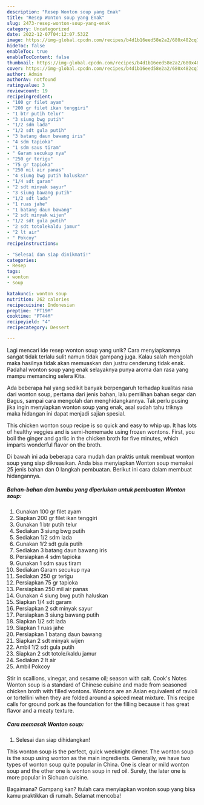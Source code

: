 ```yaml
---
description: "Resep Wonton soup yang Enak"
title: "Resep Wonton soup yang Enak"
slug: 2473-resep-wonton-soup-yang-enak
category: Uncategorized
date: 2022-12-07T04:12:07.532Z
image: https://img-global.cpcdn.com/recipes/b4d1b16eed58e2a2/680x482cq70/wonton-soup-foto-resep-utama.jpg
hideToc: false
enableToc: true
enableTocContent: false
thumbnail: https://img-global.cpcdn.com/recipes/b4d1b16eed58e2a2/680x482cq70/wonton-soup-foto-resep-utama.jpg
cover: https://img-global.cpcdn.com/recipes/b4d1b16eed58e2a2/680x482cq70/wonton-soup-foto-resep-utama.jpg
author: Admin
authorAv: notfound
ratingvalue: 3
reviewcount: 19
recipeingredient:
- "100 gr filet ayam"
- "200 gr filet ikan tenggiri"
- "1 btr putih telur"
- "3 siung bwg putih"
- "1/2 sdm lada"
- "1/2 sdt gula putih"
- "3 batang daun bawang iris"
- "4 sdm tapioka"
- "1 sdm saus tiram"
- " Garam secukup nya"
- "250 gr terigu"
- "75 gr tapioka"
- "250 mil air panas"
- "4 siung bwg putih haluskan"
- "1/4 sdt garam"
- "2 sdt minyak sayur"
- "3 siung bawang putih"
- "1/2 sdt lada"
- "1 ruas jahe"
- "1 batang daun bawang"
- "2 sdt minyak wijen"
- "1/2 sdt gula putih"
- "2 sdt totolekaldu jamur"
- "2 lt air"
- " Pokcoy"
recipeinstructions:

- "Selesai dan siap dinikmati!"
categories:
- Resep
tags:
- wonton
- soup

katakunci: wonton soup 
nutrition: 262 calories
recipecuisine: Indonesian
preptime: "PT19M"
cooktime: "PT44M"
recipeyield: "4"
recipecategory: Dessert

---
```





Lagi mencari ide resep wonton soup yang unik? Cara menyiapkannya sangat tidak terlalu sulit namun tidak gampang juga. Kalau salah mengolah maka hasilnya tidak akan memuaskan dan justru cenderung tidak enak. Padahal wonton soup yang enak selayaknya punya aroma dan rasa yang mampu memancing selera Kita.





Ada beberapa hal yang sedikit banyak berpengaruh terhadap kualitas rasa dari wonton soup, pertama dari jenis bahan, lalu pemilihan bahan segar dan Bagus, sampai cara mengolah dan menghidangkannya. Tak perlu pusing jika ingin menyiapkan wonton soup yang enak,      asal sudah tahu triknya maka hidangan ini dapat menjadi sajian spesial.














This chicken wonton soup recipe is so quick and easy to whip up. It has lots of healthy veggies and is semi-homemade using frozen wontons. First, you boil the ginger and garlic in the chicken broth for five minutes, which imparts wonderful flavor on the broth.






Di bawah ini ada beberapa cara mudah dan praktis untuk membuat wonton soup yang siap dikreasikan. Anda bisa menyiapkan Wonton soup memakai 25 jenis bahan dan 0 langkah pembuatan. Berikut ini cara dalam membuat hidangannya.

<!--inarticleads1-->

##### Bahan-bahan dan bumbu yang diperlukan untuk pembuatan Wonton soup:

1. Gunakan 100 gr filet ayam
1. Siapkan 200 gr filet ikan tenggiri
1. Gunakan 1 btr putih telur
1. Sediakan 3 siung bwg putih
1. Sediakan 1/2 sdm lada
1. Gunakan 1/2 sdt gula putih
1. Sediakan 3 batang daun bawang iris
1. Persiapkan 4 sdm tapioka
1. Gunakan 1 sdm saus tiram
1. Sediakan  Garam secukup nya
1. Sediakan 250 gr terigu
1. Persiapkan 75 gr tapioka
1. Persiapkan 250 mil air panas
1. Gunakan 4 siung bwg putih haluskan
1. Siapkan 1/4 sdt garam
1. Persiapkan 2 sdt minyak sayur
1. Persiapkan 3 siung bawang putih
1. Siapkan 1/2 sdt lada
1. Siapkan 1 ruas jahe
1. Persiapkan 1 batang daun bawang
1. Siapkan 2 sdt minyak wijen
1. Ambil 1/2 sdt gula putih
1. Siapkan 2 sdt totole/kaldu jamur
1. Sediakan 2 lt air
1. Ambil  Pokcoy


Stir in scallions, vinegar, and sesame oil; season with salt. Cook&#39;s Notes Wonton soup is a standard of Chinese cuisine and made from seasoned chicken broth with filled wontons. Wontons are an Asian equivalent of ravioli or tortellini when they are folded around a spiced meat mixture. This recipe calls for ground pork as the foundation for the filling because it has great flavor and a meaty texture. 

<!--inarticleads2-->

##### Cara memasak Wonton soup:


1. Selesai dan siap dihidangkan!

This wonton soup is the perfect, quick weeknight dinner. The wonton soup is the soup using wonton as the main ingredients. Generally, we have two types of wonton soup quite popular in China. One is clear or mild wonton soup and the other one is wonton soup in red oil. Surely, the later one is more popular in Sichuan cuisine. 

Bagaimana? Gampang kan? Itulah cara menyiapkan wonton soup yang bisa kamu praktikkan di rumah. Selamat mencoba!
